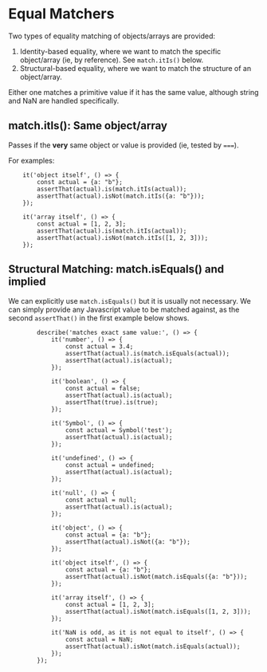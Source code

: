 # Equal Matchers

Two types of equality matching of objects/arrays are provided:
 1. Identity-based equality, where we want to match the specific object/array (ie, by reference).
See `match.itIs()` below.
 1. Structural-based equality, where we want to match the structure of an object/array.

Either one matches a primitive value if it has the same value, although string and NaN are handled specifically.

## match.itIs(): Same object/array

Passes if the **very** same object or value is provided (ie, tested by `===`).

For examples:

```
    it('object itself', () => {
        const actual = {a: "b"};
        assertThat(actual).is(match.itIs(actual));
        assertThat(actual).isNot(match.itIs({a: "b"}));
    });

    it('array itself', () => {
        const actual = [1, 2, 3];
        assertThat(actual).is(match.itIs(actual));
        assertThat(actual).isNot(match.itIs([1, 2, 3]));
    });
```
## Structural Matching: match.isEquals() and implied

We can explicitly use `match.isEquals()` but it is usually not necessary. 
We can simply provide any Javascript value to be matched against, 
as the second `assertThat()` in the first example below shows. 

```
        describe('matches exact same value:', () => {
            it('number', () => {
                const actual = 3.4;
                assertThat(actual).is(match.isEquals(actual));
                assertThat(actual).is(actual);
            });

            it('boolean', () => {
                const actual = false;
                assertThat(actual).is(actual);
                assertThat(true).is(true);
            });

            it('Symbol', () => {
                const actual = Symbol('test');
                assertThat(actual).is(actual);
            });

            it('undefined', () => {
                const actual = undefined;
                assertThat(actual).is(actual);
            });

            it('null', () => {
                const actual = null;
                assertThat(actual).is(actual);
            });

            it('object', () => {
                const actual = {a: "b"};
                assertThat(actual).isNot({a: "b"});
            });

            it('object itself', () => {
                const actual = {a: "b"};
                assertThat(actual).isNot(match.isEquals({a: "b"}));
            });

            it('array itself', () => {
                const actual = [1, 2, 3];
                assertThat(actual).isNot(match.isEquals([1, 2, 3]));
            });

            it('NaN is odd, as it is not equal to itself', () => {
                const actual = NaN;
                assertThat(actual).isNot(match.isEquals(actual));
            });
        });
```
